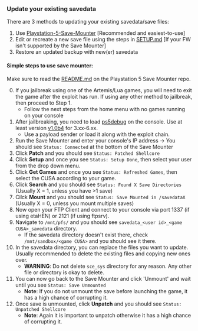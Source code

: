 ### Update your existing savedata

There are 3 methods to updating your existing savedata/save files:
1. Use [Playstation-5-Save-Mounter](https://github.com/n0llptr/Playstation-5-Save-Mounter) [Recommended and easiest-to-use]
2. Edit or recreate a new save file using the steps in [SETUP.md](https://github.com/shahrilnet/remote_lua_loader/blob/main/SETUP.md) [If your FW isn't supported by the Save Mounter]
3. Restore an updated backup with new(er) savedata

#### Simple steps to use save mounter:
Make sure to read the [README.md](https://github.com/n0llptr/Playstation-5-Save-Mounter/blob/main/README.md) on the Playstation 5 Save Mounter repo.

0. If you jailbreak using one of the Artemis/Lua games, you will need to exit the game after the exploit has run. If using any other method to jailbreak, then proceed to Step 1.
    - Follow the next steps from the home menu with no games running on your console
1. After jailbreaking, you need to load [ps5debug](https://github.com/GoldHEN/ps5debug) on the console. Use at least version [v1.0b4](https://github.com/GoldHEN/ps5debug/releases) for 3.xx-6.xx.
    - Use a payload sender or load it along with the exploit chain.
2. Run the Save Mounter and enter your console's IP address -> You should see `Status: Connected` at the bottom of the Save Mounter
3. Click **Patch** and you should see `Status: Patched Shellcore`
4. Click **Setup** and once you see `Status: Setup Done`, then select your user from the drop down menu.
5. Click **Get Games** and once you see `Status: Refreshed Games`, then select the CUSA according to your game.
6. Click **Search** and you should see `Status: Found X Save Directories` (Usually X = 1, unless you have >1 save)
7. Cilck **Mount** and you should see `Status: Save Mounted in /savedataX` (Usually X = 0, unless you mount multiple saves)
8. Now open your FTP Client and connect to your console via port 1337 (if using etaHEN) or 2121 (if using ftpsrv).
9. Navigate to `/mnt/pfs/` and you should see `savedata_<user id>_<game CUSA>_savedata` directory.
    - If the savedata directory doesn't exist there, check `/mnt/sandbox/<game CUSA>` and you should see it there.
10. In the savedata directory, you can replace the files you want to update. Usually recommended to delete the existing files and copying new ones over.
    - **WARNING**: Do not delete `sce_sys` directory for any reason. Any other file or directory is okay to delete.
11. You can now go back to the Save Mounter and click 'Unmount' and wait until you see `Status: Save Unmounted`
    - **Note**: If you do not unmount the save before launching the game, it has a high chance of corrupting it.
12. Once save is unmounted, click **Unpatch** and you should see `Status: Unpatched Shellcore`
    - **Note**: Again it is important to unpatch otherwise it has a high chance of corrupting it.